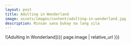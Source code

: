 ```yaml
---
layout: post
title: Adulting in Wonderland
image: assets/images/content/adulting-in-wonderland.jpg
description: Minsan sana buhay na lang sila
---
```


![Adulting in Wonderland]({{ page.image | relative_url }})